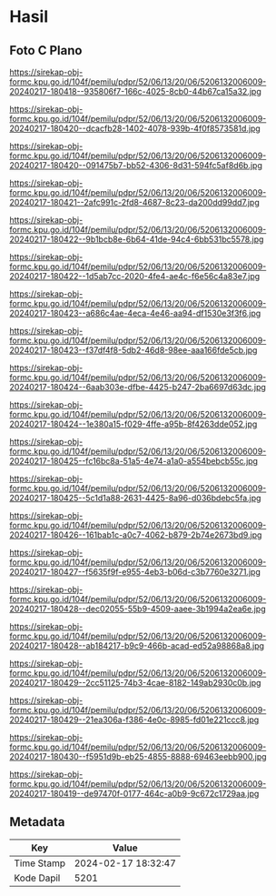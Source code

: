 # Hasil

## Foto C Plano

https://sirekap-obj-formc.kpu.go.id/104f/pemilu/pdpr/52/06/13/20/06/5206132006009-20240217-180418--935806f7-166c-4025-8cb0-44b67ca15a32.jpg

https://sirekap-obj-formc.kpu.go.id/104f/pemilu/pdpr/52/06/13/20/06/5206132006009-20240217-180420--dcacfb28-1402-4078-939b-4f0f8573581d.jpg

https://sirekap-obj-formc.kpu.go.id/104f/pemilu/pdpr/52/06/13/20/06/5206132006009-20240217-180420--091475b7-bb52-4306-8d31-594fc5af8d6b.jpg

https://sirekap-obj-formc.kpu.go.id/104f/pemilu/pdpr/52/06/13/20/06/5206132006009-20240217-180421--2afc991c-2fd8-4687-8c23-da200dd99dd7.jpg

https://sirekap-obj-formc.kpu.go.id/104f/pemilu/pdpr/52/06/13/20/06/5206132006009-20240217-180422--9b1bcb8e-6b64-41de-94c4-6bb531bc5578.jpg

https://sirekap-obj-formc.kpu.go.id/104f/pemilu/pdpr/52/06/13/20/06/5206132006009-20240217-180422--1d5ab7cc-2020-4fe4-ae4c-f6e56c4a83e7.jpg

https://sirekap-obj-formc.kpu.go.id/104f/pemilu/pdpr/52/06/13/20/06/5206132006009-20240217-180423--a686c4ae-4eca-4e46-aa94-df1530e3f3f6.jpg

https://sirekap-obj-formc.kpu.go.id/104f/pemilu/pdpr/52/06/13/20/06/5206132006009-20240217-180423--f37df4f8-5db2-46d8-98ee-aaa166fde5cb.jpg

https://sirekap-obj-formc.kpu.go.id/104f/pemilu/pdpr/52/06/13/20/06/5206132006009-20240217-180424--6aab303e-dfbe-4425-b247-2ba6697d63dc.jpg

https://sirekap-obj-formc.kpu.go.id/104f/pemilu/pdpr/52/06/13/20/06/5206132006009-20240217-180424--1e380a15-f029-4ffe-a95b-8f4263dde052.jpg

https://sirekap-obj-formc.kpu.go.id/104f/pemilu/pdpr/52/06/13/20/06/5206132006009-20240217-180425--fc16bc8a-51a5-4e74-a1a0-a554bebcb55c.jpg

https://sirekap-obj-formc.kpu.go.id/104f/pemilu/pdpr/52/06/13/20/06/5206132006009-20240217-180425--5c1d1a88-2631-4425-8a96-d036bdebc5fa.jpg

https://sirekap-obj-formc.kpu.go.id/104f/pemilu/pdpr/52/06/13/20/06/5206132006009-20240217-180426--161bab1c-a0c7-4062-b879-2b74e2673bd9.jpg

https://sirekap-obj-formc.kpu.go.id/104f/pemilu/pdpr/52/06/13/20/06/5206132006009-20240217-180427--f5635f9f-e955-4eb3-b06d-c3b7760e3271.jpg

https://sirekap-obj-formc.kpu.go.id/104f/pemilu/pdpr/52/06/13/20/06/5206132006009-20240217-180428--dec02055-55b9-4509-aaee-3b1994a2ea6e.jpg

https://sirekap-obj-formc.kpu.go.id/104f/pemilu/pdpr/52/06/13/20/06/5206132006009-20240217-180428--ab184217-b9c9-466b-acad-ed52a98868a8.jpg

https://sirekap-obj-formc.kpu.go.id/104f/pemilu/pdpr/52/06/13/20/06/5206132006009-20240217-180429--2cc51125-74b3-4cae-8182-149ab2930c0b.jpg

https://sirekap-obj-formc.kpu.go.id/104f/pemilu/pdpr/52/06/13/20/06/5206132006009-20240217-180429--21ea306a-f386-4e0c-8985-fd01e221ccc8.jpg

https://sirekap-obj-formc.kpu.go.id/104f/pemilu/pdpr/52/06/13/20/06/5206132006009-20240217-180430--f5951d9b-eb25-4855-8888-69463eebb900.jpg

https://sirekap-obj-formc.kpu.go.id/104f/pemilu/pdpr/52/06/13/20/06/5206132006009-20240217-180419--de97470f-0177-464c-a0b9-9c672c1729aa.jpg


## Metadata

| Key        | Value               |
| ---------- | ------------------- |
| Time Stamp | 2024-02-17 18:32:47 |
| Kode Dapil | 5201                |



